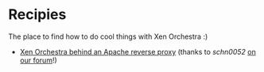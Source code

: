 # Recipies

The place to find how to do cool things with Xen Orchestra :)

- [Xen Orchestra behind an Apache reverse proxy](apache-reverse.md) (thanks to *schn0052* [on our forum](https://xen-orchestra.com/forum/93-apache-reverse-proxy)!)
